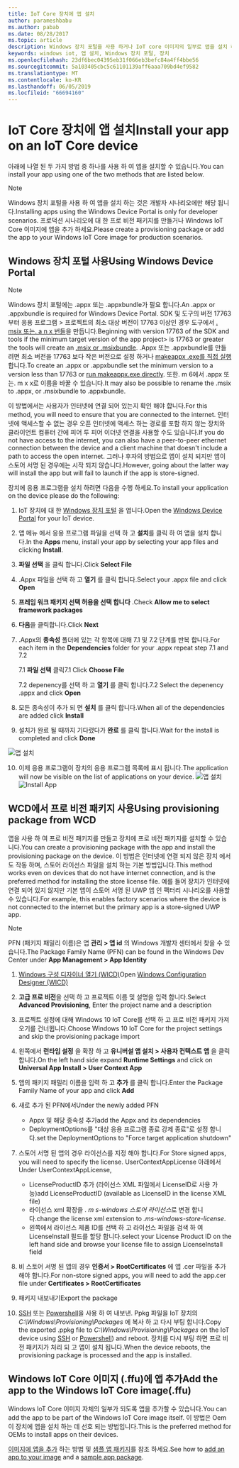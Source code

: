 ```yaml
---
title: IoT Core 장치에 앱 설치
author: parameshbabu
ms.author: pabab
ms.date: 08/28/2017
ms.topic: article
description: Windows 장치 포털을 사용 하거나 IoT core 이미지의 일부로 앱을 설치 하는 방법에 대해 알아봅니다.
keywords: windows iot, 앱 설치, Windows 장치 포털, 장치
ms.openlocfilehash: 23df6bec04395eb31f066eb3befc84a4ff4bbe56
ms.sourcegitcommit: 5a103405cbc5c61101139aff6aaa709bd4ef9582
ms.translationtype: MT
ms.contentlocale: ko-KR
ms.lasthandoff: 06/05/2019
ms.locfileid: "66694160"
---
```

# <a name="install-your-app-on-an-iot-core-device"></a><span data-ttu-id="ed2df-104">IoT Core 장치에 앱 설치</span><span class="sxs-lookup"><span data-stu-id="ed2df-104">Install your app on an IoT Core device</span></span>
<span data-ttu-id="ed2df-105">아래에 나열 된 두 가지 방법 중 하나를 사용 하 여 앱을 설치할 수 있습니다.</span><span class="sxs-lookup"><span data-stu-id="ed2df-105">You can install your app using one of the two methods that are listed below.</span></span>

> [!NOTE]
> <span data-ttu-id="ed2df-106">Windows 장치 포털을 사용 하 여 앱을 설치 하는 것은 개발자 시나리오에만 해당 됩니다.</span><span class="sxs-lookup"><span data-stu-id="ed2df-106">Installing apps using the Windows Device Portal is only for developer scenarios.</span></span>
> <span data-ttu-id="ed2df-107">프로덕션 시나리오에 대 한 프로 비전 패키지를 만들거나 Windows IoT Core 이미지에 앱을 추가 하세요.</span><span class="sxs-lookup"><span data-stu-id="ed2df-107">Please create a provisioning package or add the app to your Windows IoT Core image for production scenarios.</span></span>

## <a name="using-windows-device-portal"></a><span data-ttu-id="ed2df-108">Windows 장치 포털 사용</span><span class="sxs-lookup"><span data-stu-id="ed2df-108">Using Windows Device Portal</span></span>

> [!NOTE]
> <span data-ttu-id="ed2df-109">Windows 장치 포털에는 .appx 또는 .appxbundle가 필요 합니다.</span><span class="sxs-lookup"><span data-stu-id="ed2df-109">An .appx or .appxbundle is required for Windows Device Portal.</span></span> <span data-ttu-id="ed2df-110">SDK 및 도구의 버전 17763부터 응용 프로그램 > 프로젝트의 최소 대상 버전이 17763 이상인 경우 도구에서 [. msix 또는. a n x 번들](https://developercommunity.visualstudio.com/content/problem/391934/makeappx-now-creates-msix-files-instead-of-appx.html)을 만듭니다.</span><span class="sxs-lookup"><span data-stu-id="ed2df-110">Beginning with version 17763 of the SDK and tools if the minimum target version of the app project> is 17763 or greater the tools will create an [.msix or .msixbundle](https://developercommunity.visualstudio.com/content/problem/391934/makeappx-now-creates-msix-files-instead-of-appx.html).</span></span>
> <span data-ttu-id="ed2df-111">.Appx 또는 .appxbundle를 만들려면 최소 버전을 17763 보다 작은 버전으로 설정 하거나 [makeappx .exe를 직접 실행](https://docs.microsoft.com/en-us/windows/desktop/appxpkg/make-appx-package--makeappx-exe-#command-line-syntax)합니다.</span><span class="sxs-lookup"><span data-stu-id="ed2df-111">To create an .appx or .appxbundle set the minimum version to a version less than 17763 or [run makeappx.exe directly](https://docs.microsoft.com/en-us/windows/desktop/appxpkg/make-appx-package--makeappx-exe-#command-line-syntax).</span></span> <span data-ttu-id="ed2df-112">또한. m 6에서 .appx 또는. m x x로 이름을 바꿀 수 있습니다.</span><span class="sxs-lookup"><span data-stu-id="ed2df-112">It may also be possible to rename the .msix to .appx, or .msixbundle to .appxbundle.</span></span>

<span data-ttu-id="ed2df-113">이 방법에서는 사용자가 인터넷에 연결 되어 있는지 확인 해야 합니다.</span><span class="sxs-lookup"><span data-stu-id="ed2df-113">For this method, you will need to ensure that you are connected to the internet.</span></span> <span data-ttu-id="ed2df-114">인터넷에 액세스할 수 없는 경우 오픈 인터넷에 액세스 하는 경로를 포함 하지 않는 장치와 클라이언트 컴퓨터 간에 피어 투 피어 이더넷 연결을 사용할 수도 있습니다.</span><span class="sxs-lookup"><span data-stu-id="ed2df-114">If you do not have access to the internet, you can also have a peer-to-peer ethernet connection between the device and a client machine that doesn't include a path to access the open internet.</span></span> <span data-ttu-id="ed2df-115">그러나 후자의 방법으로 앱이 설치 되지만 앱이 스토어 서명 된 경우에는 시작 되지 않습니다.</span><span class="sxs-lookup"><span data-stu-id="ed2df-115">However, going about the latter way will install the app but will fail to launch if the app is store-signed.</span></span>

<span data-ttu-id="ed2df-116">장치에 응용 프로그램을 설치 하려면 다음을 수행 하세요.</span><span class="sxs-lookup"><span data-stu-id="ed2df-116">To install your application on the device please do the following:</span></span>

1. <span data-ttu-id="ed2df-117">IoT 장치에 대 한 [Windows 장치 포털](https://docs.microsoft.com/windows/iot-core/manage-your-device/deviceportal) 을 엽니다.</span><span class="sxs-lookup"><span data-stu-id="ed2df-117">Open the [Windows Device Portal](https://docs.microsoft.com/windows/iot-core/manage-your-device/deviceportal) for your IoT device.</span></span>

2. <span data-ttu-id="ed2df-118">앱 메뉴 에서 응용 프로그램 파일을 선택 하 고 **설치**를 클릭 하 여 앱을 설치 합니다.</span><span class="sxs-lookup"><span data-stu-id="ed2df-118">In the **Apps** menu, install your app by selecting your app files and clicking **Install**.</span></span>

3. <span data-ttu-id="ed2df-119">**파일 선택** 을 클릭 합니다.</span><span class="sxs-lookup"><span data-stu-id="ed2df-119">Click **Select File**</span></span>

4. <span data-ttu-id="ed2df-120">.Appx 파일을 선택 하 고 **열기** 를 클릭 합니다.</span><span class="sxs-lookup"><span data-stu-id="ed2df-120">Select your .appx file and click **Open**</span></span>

5. <span data-ttu-id="ed2df-121">**프레임 워크 패키지 선택 허용을 선택 합니다** .</span><span class="sxs-lookup"><span data-stu-id="ed2df-121">Check **Allow me to select framework packages**</span></span>

6. <span data-ttu-id="ed2df-122">**다음**을 클릭합니다.</span><span class="sxs-lookup"><span data-stu-id="ed2df-122">Click **Next**</span></span>

7. <span data-ttu-id="ed2df-123">.Appx의 **종속성** 폴더에 있는 각 항목에 대해 7.1 및 7.2 단계를 반복 합니다.</span><span class="sxs-lookup"><span data-stu-id="ed2df-123">For each item in the **Dependencies** folder for your .appx repeat step 7.1 and 7.2</span></span>

    <span data-ttu-id="ed2df-124">7.1 **파일 선택** 클릭</span><span class="sxs-lookup"><span data-stu-id="ed2df-124">7.1 Click **Choose File**</span></span>

    <span data-ttu-id="ed2df-125">7.2 depenency를 선택 하 고 **열기** 를 클릭 합니다.</span><span class="sxs-lookup"><span data-stu-id="ed2df-125">7.2 Select the depenency .appx and click **Open**</span></span>

8. <span data-ttu-id="ed2df-126">모든 종속성이 추가 되 면 **설치** 를 클릭 합니다.</span><span class="sxs-lookup"><span data-stu-id="ed2df-126">When all of the dependencies are added click **Install**</span></span>

9. <span data-ttu-id="ed2df-127">설치가 완료 될 때까지 기다렸다가 **완료** 를 클릭 합니다.</span><span class="sxs-lookup"><span data-stu-id="ed2df-127">Wait for the install is completed and click **Done**</span></span>

 ![앱 설치](../media/AppInstaller/install-app.gif)

10. <span data-ttu-id="ed2df-129">이제 응용 프로그램이 장치의 응용 프로그램 목록에 표시 됩니다.</span><span class="sxs-lookup"><span data-stu-id="ed2df-129">The application will now be visible on the list of applications on your device.</span></span>
 <span data-ttu-id="ed2df-130">![앱 설치](../media/AppInstaller/install-app.gif)</span><span class="sxs-lookup"><span data-stu-id="ed2df-130">![Install App](../media/AppInstaller/install-app.gif)</span></span>


## <a name="using-provisioning-package-from-wcd"></a><span data-ttu-id="ed2df-131">WCD에서 프로 비전 패키지 사용</span><span class="sxs-lookup"><span data-stu-id="ed2df-131">Using provisioning package from WCD</span></span>
<span data-ttu-id="ed2df-132">앱을 사용 하 여 프로 비전 패키지를 만들고 장치에 프로 비전 패키지를 설치할 수 있습니다.</span><span class="sxs-lookup"><span data-stu-id="ed2df-132">You can create a provisioning package with the app and install the provisioning package on the device.</span></span> <span data-ttu-id="ed2df-133">이 방법은 인터넷에 연결 되지 않은 장치 에서도 작동 하며, 스토어 라이선스 파일을 설치 하는 기본 방법입니다.</span><span class="sxs-lookup"><span data-stu-id="ed2df-133">This method works even on devices that do not have internet connection, and is the preferred method for installing the store license file.</span></span> <span data-ttu-id="ed2df-134">예를 들어 장치가 인터넷에 연결 되어 있지 않지만 기본 앱이 스토어 서명 된 UWP 앱 인 팩터리 시나리오를 사용할 수 있습니다.</span><span class="sxs-lookup"><span data-stu-id="ed2df-134">For example, this enables factory scenarios where the device is not connected to the internet but the primary app is a store-signed UWP app.</span></span>

> [!NOTE]
> <span data-ttu-id="ed2df-135">PFN (패키지 패밀리 이름)은 앱 **관리 > 앱 id** 의 Windows 개발자 센터에서 찾을 수 있습니다.</span><span class="sxs-lookup"><span data-stu-id="ed2df-135">The Package Family Name (PFN) can be found in the Windows Dev Center under **App Management > App Identity**</span></span>

1. <span data-ttu-id="ed2df-136">[Windows 구성 디자이너 열기 (WICD)](https://docs.microsoft.com/windows/configuration/provisioning-packages/provisioning-install-icd)</span><span class="sxs-lookup"><span data-stu-id="ed2df-136">Open [Windows Configuration Designer (WICD)](https://docs.microsoft.com/windows/configuration/provisioning-packages/provisioning-install-icd)</span></span>

2. <span data-ttu-id="ed2df-137">**고급 프로 비전**을 선택 하 고 프로젝트 이름 및 설명을 입력 합니다.</span><span class="sxs-lookup"><span data-stu-id="ed2df-137">Select **Advanced Provisioning**, Enter the project name and a description</span></span>

3. <span data-ttu-id="ed2df-138">프로젝트 설정에 대해 Windows 10 IoT Core를 선택 하 고 프로 비전 패키지 가져오기를 건너뜁니다.</span><span class="sxs-lookup"><span data-stu-id="ed2df-138">Choose Windows 10 IoT Core for the project settings and skip the provisioning package import</span></span>

4. <span data-ttu-id="ed2df-139">왼쪽에서 **런타임 설정** 을 확장 하 고 **유니버설 앱 설치 > 사용자 컨텍스트 앱** 을 클릭 합니다.</span><span class="sxs-lookup"><span data-stu-id="ed2df-139">On the left hand side expand **Runtime Settings** and click on **Universal App Install > User Context App**</span></span>

5. <span data-ttu-id="ed2df-140">앱의 패키지 패밀리 이름을 입력 하 고 **추가** 를 클릭 합니다.</span><span class="sxs-lookup"><span data-stu-id="ed2df-140">Enter the Package Family Name of your app and click **Add**</span></span>

6. <span data-ttu-id="ed2df-141">새로 추가 된 PFN에서</span><span class="sxs-lookup"><span data-stu-id="ed2df-141">Under the newly added PFN</span></span>
    - <span data-ttu-id="ed2df-142">Appx 및 해당 종속성 추가</span><span class="sxs-lookup"><span data-stu-id="ed2df-142">add the Appx and its dependencies</span></span>
    - <span data-ttu-id="ed2df-143">DeploymentOptions를 "대상 응용 프로그램 종료 강제 종료"로 설정 합니다.</span><span class="sxs-lookup"><span data-stu-id="ed2df-143">set the DeploymentOptions to "Force target application shutdown"</span></span>

7. <span data-ttu-id="ed2df-144">스토어 서명 된 앱의 경우 라이선스를 지정 해야 합니다.</span><span class="sxs-lookup"><span data-stu-id="ed2df-144">For Store signed apps, you will need to specify the license.</span></span> <span data-ttu-id="ed2df-145">UserContextAppLicense 아래에서</span><span class="sxs-lookup"><span data-stu-id="ed2df-145">Under UserContextAppLicense,</span></span>
    - <span data-ttu-id="ed2df-146">LicenseProductID 추가 (라이선스 XML 파일에서 LicenseID로 사용 가능)</span><span class="sxs-lookup"><span data-stu-id="ed2df-146">add LicenseProductID (available as LicenseID in the license XML file)</span></span>
    - <span data-ttu-id="ed2df-147">라이선스 xml 확장을 *. m s-windows 스토어 라이선스*로 변경 합니다.</span><span class="sxs-lookup"><span data-stu-id="ed2df-147">change the license xml extension to *.ms-windows-store-license*.</span></span>
    - <span data-ttu-id="ed2df-148">왼쪽에서 라이선스 제품 ID를 선택 하 고 라이선스 파일을 검색 하 여 LicenseInstall 필드를 할당 합니다.</span><span class="sxs-lookup"><span data-stu-id="ed2df-148">select your License Product ID on the left hand side and browse your license file to assign LicenseInstall field</span></span>

8. <span data-ttu-id="ed2df-149">비 스토어 서명 된 앱의 경우 **인증서 > RootCertificates** 에 앱 .cer 파일을 추가 해야 합니다.</span><span class="sxs-lookup"><span data-stu-id="ed2df-149">For non-store signed apps, you will need to add the app.cer file under **Certificates > RootCertificates**</span></span> 

9. <span data-ttu-id="ed2df-150">패키지 내보내기</span><span class="sxs-lookup"><span data-stu-id="ed2df-150">Export the package</span></span>

10. <span data-ttu-id="ed2df-151">[SSH](../connect-your-device/SSH.md) 또는 [Powershell](../connect-your-device/powershell.md)을 사용 하 여 내보낸. Ppkg 파일을 IoT 장치의 _C:\Windows\Provisioning\Packages_ 에 복사 하 고 다시 부팅 합니다.</span><span class="sxs-lookup"><span data-stu-id="ed2df-151">Copy the exported .ppkg file to _C:\Windows\Provisioning\Packages_ on the IoT device using [SSH](../connect-your-device/SSH.md) or [Powershell](../connect-your-device/powershell.md)) and reboot.</span></span> <span data-ttu-id="ed2df-152">장치를 다시 부팅 하면 프로 비전 패키지가 처리 되 고 앱이 설치 됩니다.</span><span class="sxs-lookup"><span data-stu-id="ed2df-152">When the device reboots, the provisioning package is processed and the app is installed.</span></span>


## <a name="add-the-app-to-the-windows-iot-core-imageffu"></a><span data-ttu-id="ed2df-153">Windows IoT Core 이미지 (.ffu)에 앱 추가</span><span class="sxs-lookup"><span data-stu-id="ed2df-153">Add the app to the Windows IoT Core image(.ffu)</span></span>
<span data-ttu-id="ed2df-154">Windows IoT Core 이미지 자체의 일부가 되도록 앱을 추가할 수 있습니다.</span><span class="sxs-lookup"><span data-stu-id="ed2df-154">You can add the app to be part of the Windows IoT Core image itself.</span></span>
<span data-ttu-id="ed2df-155">이 방법은 Oem이 장치에 앱을 설치 하는 데 선호 되는 방법입니다.</span><span class="sxs-lookup"><span data-stu-id="ed2df-155">This is the preferred method for OEMs to install apps on their devices.</span></span>

<span data-ttu-id="ed2df-156">[이미지에 앱을 추가](https://docs.microsoft.com/windows-hardware/manufacture/iot/deploy-your-app-with-a-standard-board) 하는 방법 및 [샘플 앱 패키지](https://github.com/ms-iot/iot-adk-addonkit/tree/master/Workspace/Source-arm/Packages/Appx.IoTCoreDefaultApp)를 참조 하세요.</span><span class="sxs-lookup"><span data-stu-id="ed2df-156">See how to [add an app to your image](https://docs.microsoft.com/windows-hardware/manufacture/iot/deploy-your-app-with-a-standard-board) and a [sample app package](https://github.com/ms-iot/iot-adk-addonkit/tree/master/Workspace/Source-arm/Packages/Appx.IoTCoreDefaultApp).</span></span>
